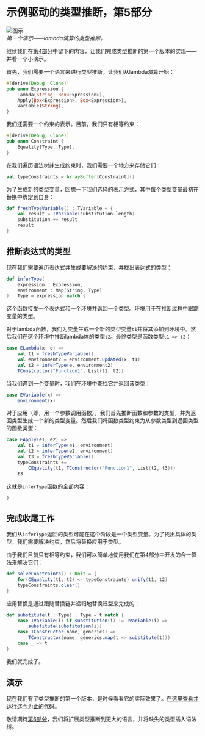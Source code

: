 # 示例驱动的类型推断，第5部分

![图示](image.png)  
*第一个演示——lambda演算的类型推断。*

继续我们在[第4部分](../part4/article.md)中留下的内容，让我们完成类型推断的第一个版本的实现——并看一个小演示。

首先，我们需要一个语言来进行类型推断。让我们从lambda演算开始：

```rust
#[derive(Debug, Clone)]
pub enum Expression {
    Lambda(String, Box<Expression>),
    Apply(Box<Expression>, Box<Expression>),
    Variable(String),
}
```

我们还需要一个约束的表示。目前，我们只有相等约束：

```rust
#[derive(Debug, Clone)]
pub enum Constraint {
    Equality(Type, Type),
}
```

在我们遍历语法树并生成约束时，我们需要一个地方来存储它们：

```scala
val typeConstraints = ArrayBuffer[Constraint]()
```

为了生成新的类型变量，回想一下我们选择的表示方式，其中每个类型变量最初在替换中绑定到自身：

```scala
def freshTypeVariable() : TVariable = {
    val result = TVariable(substitution.length)
    substitution += result
    result
}
```

## 推断表达式的类型

现在我们需要遍历表达式并生成要解决的约束，并找出表达式的类型：

```scala
def inferType(
    expression : Expression,
    environment : Map[String, Type]
) : Type = expression match {
```

这个函数接受一个表达式和一个环境并返回一个类型。环境用于在推断过程中跟踪变量的类型。

对于lambda函数，我们为变量生成一个新的类型变量`t1`并将其添加到环境中。然后我们在这个环境中推断lambda体的类型`t2`。最终类型是函数类型`t1 => t2`：

```scala
case ELambda(x, e) =>
    val t1 = freshTypeVariable()
    val environment2 = environment.updated(x, t1)
    val t2 = inferType(e, environment2)
    TConstructor("Function1", List(t1, t2))
```

当我们遇到一个变量时，我们在环境中查找它并返回该类型：

```scala
case EVariable(x) =>
    environment(x)
```

对于应用（即，用一个参数调用函数），我们首先推断函数和参数的类型，并为返回类型生成一个新的类型变量。然后我们将函数类型约束为从参数类型到返回类型的函数类型：

```scala
case EApply(e1, e2) =>
    val t1 = inferType(e1, environment)
    val t2 = inferType(e2, environment)
    val t3 = freshTypeVariable()
    typeConstraints += 
        CEquality(t1, TConstructor("Function1", List(t2, t3)))
    t3
```

这就是`inferType`函数的全部内容：

```scala
}
```

## 完成收尾工作

我们从`inferType`返回的类型可能在这个阶段是一个类型变量。为了找出具体的类型，我们需要解决约束，然后将替换应用于类型。

由于我们目前只有相等约束，我们可以简单地使用我们在第4部分中开发的合一算法来解决它们：

```scala
def solveConstraints() : Unit = {
    for(CEquality(t1, t2) <- typeConstraints) unify(t1, t2)
    typeConstraints.clear()
}
```

应用替换是通过跟随替换链并递归地替换泛型来完成的：

```scala
def substitute(t : Type) : Type = t match {
    case TVariable(i) if substitution(i) != TVariable(i) => 
        substitute(substitution(i))
    case TConstructor(name, generics) => 
        TConstructor(name, generics.map(t => substitute(t)))
    case _ => t
}
```

我们就完成了。

## 演示

现在我们有了类型推断的第一个版本，是时候看看它的实际效果了。[在这里查看并运行迄今为止的代码](Inference.scala)。

敬请期待[第6部分](../part6/article.md)，我们将扩展类型推断到更大的语言，并将缺失的类型插入语法树。